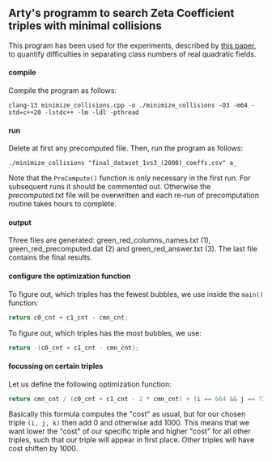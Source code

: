 ## Arty's programm to search Zeta Coefficient triples with minimal collisions
This program has been used for the experiments, described by [this paper](https://arxiv.org/abs/2209.09283), to quantify difficulties in separating class numbers of real quadratic fields.

#### compile
Compile the program as follows:

```console
clang-13 minimize_collisions.cpp -o ./minimize_collisions -O3 -m64 -std=c++20 -lstdc++ -lm -ldl -pthread
```

#### run
Delete at first any precomputed file.
Then, run the program as follows:

```console
./minimize_collisions "final_dataset_1vs3_(2000)_coeffs.csv" a_
```
Note that the `PreCompute()` function is only necessary in the first run. For subsequent runs it should be commented out. Otherwise the *precomputed.txt* file will be overwritten and each re-run of precomputation routine takes hours to complete.

#### output
Three files are generated: green_red_columns_names.txt (1), green_red_precomputed.dat (2) and green_red_answer.txt (3).
The last file contains the final results.

#### configure the optimization function
To figure out, which triples has the fewest bubbles, we use inside the `main()` function:

```cpp
return c0_cnt + c1_cnt - cmn_cnt;
```

To figure out, which triples has the most bubbles, we use:

```cpp
return -(c0_cnt + c1_cnt - cmn_cnt);
```

#### focussing on certain triples
Let us define the following optimization function:

```cpp
return cmn_cnt / (c0_cnt + c1_cnt - 2 * cmn_cnt) + (i == 664 && j == 738 && k == 983 ? 0 : 1000);
```

Basically this formula computes the "cost" as usual, but for our chosen triple `(i, j, k)` then add 0 and otherwise add 1000. This means that we want lower the "cost" of our specific triple and higher "cost" for all other triples, such that our triple will appear in first place. Other triples will have cost shiften by 1000.
